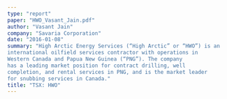 ```yaml
---
type: "report"
paper: "HWO_Vasant_Jain.pdf"
author: "Vasant Jain"
company: "Savaria Corporation"
date: "2016-01-08"
summary: "High Arctic Energy Services (“High Arctic” or “HWO”) is an
international oilfield services contractor with operations in
Western Canada and Papua New Guinea (“PNG”). The company
has a leading market position for contract drilling, well
completion, and rental services in PNG, and is the market leader
for snubbing services in Canada."
title: "TSX: HWO"
---
```

